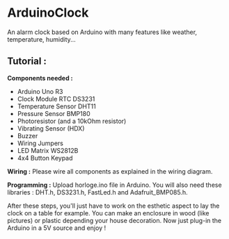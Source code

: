 # ArduinoClock

An alarm clock based on Arduino with many features like weather, temperature, humidity...

<h2>Tutorial :</h2>

<strong>Components needed :</strong>
  - Arduino Uno R3
  - Clock Module RTC DS3231
  - Temperature Sensor DHT11
  - Pressure Sensor BMP180
  - Photoresistor (and a 10kOhm resistor)
  - Vibrating Sensor (HDX)
  - Buzzer
  - Wiring Jumpers
  - LED Matrix WS2812B
  - 4x4 Button Keypad
  
<strong>Wiring :</strong>
  Please wire all components as explained in the wiring diagram.
  
<strong>Programming :</strong>
  Upload horloge.ino file in Arduino. You will also need these libraries : DHT.h, DS3231.h, FastLed.h and Adafruit_BMP085.h.
  
After these steps, you'll just have to work on the esthetic aspect to lay the clock on a table for example. You can make an enclosure in wood (like pictures) or plastic depending your house decoration. Now just plug-in the Arduino in a 5V source and enjoy !
